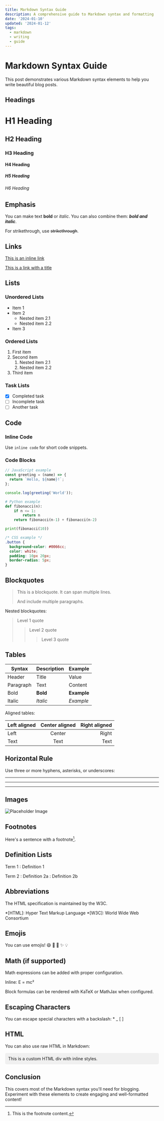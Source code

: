 ```yaml
---
title: Markdown Syntax Guide
description: A comprehensive guide to Markdown syntax and formatting
date: '2024-01-10'
updated: '2024-01-12'
tags:
  - markdown
  - writing
  - guide
---
```


# Markdown Syntax Guide

This post demonstrates various Markdown syntax elements to help you write beautiful blog posts.

## Headings

# H1 Heading
## H2 Heading
### H3 Heading
#### H4 Heading
##### H5 Heading
###### H6 Heading

## Emphasis

You can make text **bold** or _italic_. You can also combine them: **_bold and italic_**.

For strikethrough, use ~~strikethrough~~.

## Links

[This is an inline link](https://example.com)

[This is a link with a title](https://example.com "Link Title")

## Lists

### Unordered Lists

- Item 1
- Item 2
  - Nested item 2.1
  - Nested item 2.2
- Item 3

### Ordered Lists

1. First item
2. Second item
   1. Nested item 2.1
   2. Nested item 2.2
3. Third item

### Task Lists

- [x] Completed task
- [ ] Incomplete task
- [ ] Another task

## Code

### Inline Code

Use `inline code` for short code snippets.

### Code Blocks

```javascript
// JavaScript example
const greeting = (name) => {
  return `Hello, ${name}!`;
};

console.log(greeting('World'));
```

```python
# Python example
def fibonacci(n):
    if n <= 1:
        return n
    return fibonacci(n-1) + fibonacci(n-2)

print(fibonacci(10))
```

```css
/* CSS example */
.button {
  background-color: #0066cc;
  color: white;
  padding: 10px 20px;
  border-radius: 5px;
}
```

## Blockquotes

> This is a blockquote.
> It can span multiple lines.
>
> And include multiple paragraphs.

Nested blockquotes:

> Level 1 quote
>> Level 2 quote
>>> Level 3 quote

## Tables

| Syntax | Description | Example |
|--------|-------------|---------|
| Header | Title | Value |
| Paragraph | Text | Content |
| Bold | **Bold** | **Example** |
| Italic | _Italic_ | _Example_ |

Aligned tables:

| Left aligned | Center aligned | Right aligned |
|:-------------|:--------------:|--------------:|
| Left | Center | Right |
| Text | Text | Text |

## Horizontal Rule

Use three or more hyphens, asterisks, or underscores:

---

***

___

## Images

![Placeholder Image](https://via.placeholder.com/600x400)

## Footnotes

Here's a sentence with a footnote[^1].

[^1]: This is the footnote content.

## Definition Lists

Term 1
: Definition 1

Term 2
: Definition 2a
: Definition 2b

## Abbreviations

The HTML specification is maintained by the W3C.

*[HTML]: Hyper Text Markup Language
*[W3C]: World Wide Web Consortium

## Emojis

You can use emojis! 😄 🎉 🚀 ✨ 💡

## Math (if supported)

Math expressions can be added with proper configuration.

Inline: E = mc²

Block formulas can be rendered with KaTeX or MathJax when configured.

## Escaping Characters

You can escape special characters with a backslash: \* \_ \[ \]

## HTML

You can also use raw HTML in Markdown:

<div style="background-color: #f0f0f0; padding: 10px; border-radius: 5px;">
  This is a custom HTML div with inline styles.
</div>

## Conclusion

This covers most of the Markdown syntax you'll need for blogging. Experiment with these elements to create engaging and well-formatted content!

